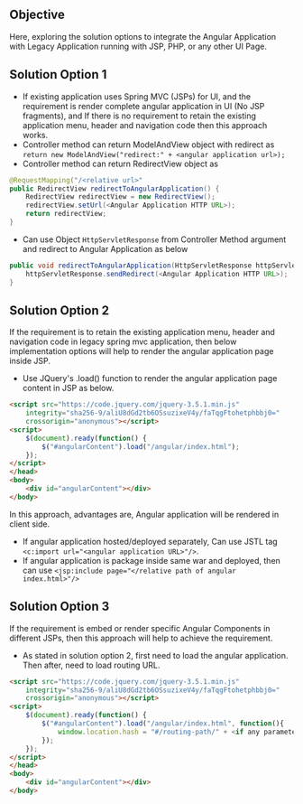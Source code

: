 ## Objective
Here, exploring the solution options to integrate the Angular Application with Legacy Application running with JSP, PHP, or any other UI Page.

## Solution Option 1 
* If existing application uses Spring MVC (JSPs) for UI, and the requirement is render complete angular application in UI (No JSP fragments), and If there is no requirement to retain the existing application menu, header and navigation code then this approach works.
* Controller method can return ModelAndView object with redirect as `return new ModelAndView("redirect:" + <angular application url>);`
* Controller method can return RedirectView object as 
```java
@RequestMapping("/<relative url>"
public RedirectView redirectToAngularApplication() {
	RedirectView redirectView = new RedirectView();
	redirectView.setUrl(<Angular Application HTTP URL>);
	return redirectView;
} 
```
* Can use Object `HttpServletResponse` from Controller Method argument and redirect to Angular Application as below
```java
public void redirectToAngularApplication(HttpServletResponse httpServletResponse) throws IOException {
    httpServletResponse.sendRedirect(<Angular Application HTTP URL>);
}
```

## Solution Option 2
If the requirement is to retain the existing application menu, header and navigation code in legacy spring mvc application, then below implementation options will help to render the angular application page inside JSP.
* Use JQuery's .load() function to render the angular application page content in JSP as below.
```html
<script src="https://code.jquery.com/jquery-3.5.1.min.js"
	integrity="sha256-9/aliU8dGd2tb6OSsuzixeV4y/faTqgFtohetphbbj0="
	crossorigin="anonymous"></script>
<script>
	$(document).ready(function() {
		$("#angularContent").load("/angular/index.html");
	});
</script>
</head>
<body>
	<div id="angularContent"></div>
</body>
```
In this approach, advantages are, Angular application will be rendered in client side.
* If angular application hosted/deployed separately, Can use JSTL tag `<c:import url="<angular application URL>"/>`.
* If angular application is package inside same war and deployed, then can use `<jsp:include page="</relative path of angular index.html>"/>`

## Solution Option 3 
If the requirement is embed or render specific Angular Components in different JSPs, then this approach will help to achieve the requirement. 
* As stated in solution option 2, first need to load the angular application. Then after, need to load routing URL. 
```html
<script src="https://code.jquery.com/jquery-3.5.1.min.js"
	integrity="sha256-9/aliU8dGd2tb6OSsuzixeV4y/faTqgFtohetphbbj0="
	crossorigin="anonymous"></script>
<script>
	$(document).ready(function() {
		$("#angularContent").load("/angular/index.html", function(){
			window.location.hash = "#/routing-path/" + <if any parameter need to be passed>;
		});
	});
</script>
</head>
<body>
	<div id="angularContent"></div>
</body>

```

